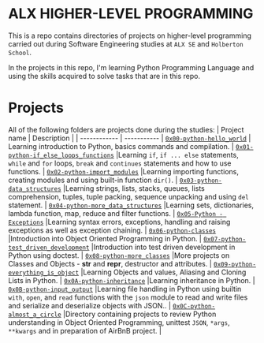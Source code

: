 # ALX HIGHER-LEVEL PROGRAMMING

This is a repo contains directories of projects on higher-level programming carried out during Software Engineering studies at ```ALX SE``` and ```Holberton School```.

In the projects in this repo, I'm learning Python Programming Language and using the skills acquired to solve tasks that are in this repo.

# Projects
All of the following folders are projects done during the studies:
| Project name | Description |
| ------------ | ----------- |
[`0x00-python-hello_world`](https://github.com/iankisali/alx-higher_level_programming/tree/master/0x00-python-hello_world) | Learning introduction to Python, basics commands and compilation. |
[`0x01-python-if_else_loops_functions`](https://github.com/iankisali/alx-higher_level_programming/tree/master/0x01-python-if_else_loops_functions) |Learning `if`, `if ... else` statements, `while` and `for` loops, `break` and `continues` statements and how to use functions.  |
[`0x02-python-import_modules`](https://github.com/iankisali/alx-higher_level_programming/tree/master/0x02-python-import_modules) |Learning importing functions, creating modules and using built-in function `dir()`.  |
[`0x03-python-data_structures`](https://github.com/iankisali/alx-higher_level_programming/tree/master/0x03-python-data_structures) |Learning strings, lists, stacks, queues, lists comprehension, tuples, tuple packing, sequence unpacking and using `del` statement.  |
[`0x04-python-more_data_structures`](https://github.com/iankisali/alx-higher_level_programming/tree/master/0x04-python-more_data_structures) |Learning sets, dictionaries, lambda function, map, reduce and filter functions.  |
[`0x05-Python - Exceptions`](https://github.com/iankisali/alx-higher_level_programming/tree/master/0x05-python-exceptions) |Learning syntax errors, exceptions, handling and raising exceptions as well as exception chaining.  |
[`0x06-python-classes`](https://github.com/iankisali/alx-higher_level_programming/tree/master/0x06-python-classes) |Introduction into Object Oriented Programming in Python.  |
[`0x07-python-test_driven_development`](https://github.com/iankisali/alx-higher_level_programming/tree/master/0x07-python-test_driven_development) |Introduction into test driven development in Python using doctest.  |
[`0x08-python-more_classes`](https://github.com/iankisali/alx-higher_level_programming/tree/master/0x08-python-more_classes) |More projects on Classes and Objects - __str__ and __repr__, destructor and attributes. |
[`0x09-python-everything_is_object`](https://github.com/iankisali/alx-higher_level_programming/tree/master/0x09-python-everything_is_object) |Learning Objects and values, Aliasing and Cloning Lists in Python. |
[`0x0A-python-inheritance`](https://github.com/iankisali/alx-higher_level_programming/tree/master/0x0A-python-inheritance) |Learning inheritance in Python. |
[`0x0B-python-input_output`](https://github.com/iankisali/alx-higher_level_programming/tree/master/0x0B-python-input_output) |Learning file handling in Python using builtin `with`, `open`, and `read` functions with the `json` module to read and write files and serialize and deserialize objects with JSON.. |
[`0x0C-python-almost_a_circle`](https://github.com/iankisali/alx-higher_level_programming/tree/master/0x0C-python-almost_a_circle) |Directory containing projects to review Python understanding in Object Oriented Programming, unittest `JSON`, `*args`, `**kwargs` and in preparation of AirBnB project. |

